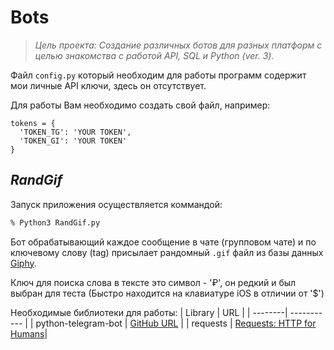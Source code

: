 # Bots

> *Цель проекта: Создание различных ботов для разных платформ с целью знакомства с работой API, SQL и Python (ver. 3).*

Файл `config.py` который необходим для работы программ содержит мои личные API ключи, здесь он отсутствует.

Для работы Вам необходимо создать свой файл, например:
```
tokens = {
  'TOKEN_TG': 'YOUR TOKEN',
  'TOKEN_GI': 'YOUR TOKEN'
}
```

## *RandGif*

Запуск приложения осуществляется коммандой:
```sh
% Python3 RandGif.py
```

Бот обрабатывающий каждое сообщение в чате (групповом чате) и по ключевому слову (tag) присылает рандомный `.gif` файл из базы данных [Giphy](https://giphy.com/).

Ключ для поиска слова в тексте это символ - '₽', он редкий и был выбран для теста (Быстро находится на клавиатуре iOS в отличии от '$')

Необходимые библиотеки для работы:
| Library | URL |
| --------| ----------- |
| python-telegram-bot | [GitHub URL](https://github.com/python-telegram-bot/python-telegram-bot) |
| requests | [Requests: HTTP for Humans](https://requests.readthedocs.io/en/master/)|

